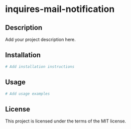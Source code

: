 # inquires-mail-notification

## Description
Add your project description here.

## Installation
```bash
# Add installation instructions
```

## Usage
```bash
# Add usage examples
```

## License
This project is licensed under the terms of the MIT license.
